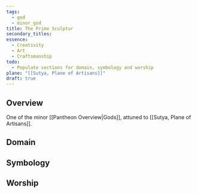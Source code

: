 ```yaml
---
tags:
  - god
  - minor_god
title: The Prime Sculptur
secondary_titles: 
essence:
  - Creativity
  - Art
  - Craftsmanship
todo:
  - Populate sections for domain, symbology and worship
plane: "[[Sutya, Plane of Artisans]]"
draft: true
---
```

## Overview
One of the minor [[Pantheon Overview|Gods]], attuned to [[Sutya, Plane of Artisans]].
## Domain

## Symbology

## Worship
